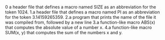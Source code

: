 0 a header file that defines a macro named SIZE as an abbreviation for the token 1024.
1.a header file that defines a macro named PI as an abbreviation for the token 3.14159265359.
2.a program that prints the name of the file it was compiled from, followed by a new line
3.a function-like macro ABS(x) that computes the absolute value of a number x.
4.a function-like macro SUM(x, y) that computes the sum of the numbers x and y.
